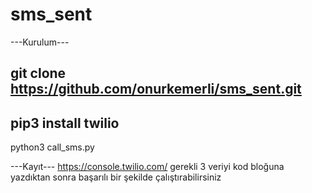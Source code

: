 # sms_sent

---Kurulum---

git clone https://github.com/onurkemerli/sms_sent.git
---
pip3 install twilio
---
python3 call_sms.py

---Kayıt---
https://console.twilio.com/
gerekli 3 veriyi kod bloğuna yazdıktan sonra başarılı bir şekilde çalıştırabilirsiniz
